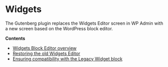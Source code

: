 # Widgets

The Gutenberg plugin replaces the Widgets Editor screen in WP Admin with a new screen based on the WordPress block editor.

**Contents**

-   [Widgets Block Editor overview](/docs/how-to-guides/widgets/overview.md)
-   [Restoring the old Widgets Editor](/docs/how-to-guides/widgets/opting-out.md)
-   [Ensuring compatibility with the Legacy Widget block](/docs/how-to-guides/widgets/legacy-widget-block.md)
